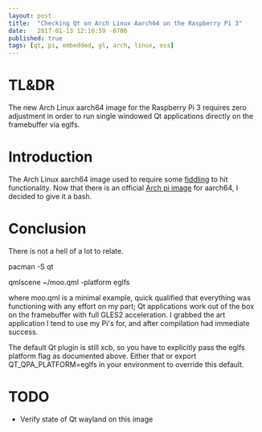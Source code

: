 ```yaml
---
layout: post
title:  "Checking Qt on Arch Linux Aarch64 on the Raspberry Pi 3"
date:   2017-01-13 12:10:59 -0700
published: true
tags: [qt, pi, embedded, gl, arch, linux, oss]
---
```


# TL&DR
The new Arch Linux aarch64 image for the Raspberry Pi 3 requires zero adjustment in order to run single windowed Qt applications directly on the framebuffer via eglfs.

# Introduction

The Arch Linux aarch64 image used to require some [fiddling](http://chaos-reins.com/2016-09-01-qt-pi3-arch-aarch64/) to hit functionality. Now that there is an official [Arch pi image](https://archlinuxarm.org/platforms/armv8/broadcom/raspberry-pi-3) for aarch64, I decided to give it a bash.

# Conclusion

There is not a hell of a lot to relate.

pacman -S qt

qmlscene ~/moo.qml -platform eglfs

where moo.qml is a minimal example, quick qualified that everything was functioning with any effort on my part; Qt applications work out of the box on the framebuffer with full GLES2 acceleration. I grabbed the art application I tend to use my Pi's for, and after compilation had immediate success.

The default Qt plugin is still xcb, so you have to explicitly pass the eglfs platform flag as documented above. Either that or export QT_QPA_PLATFORM=eglfs in your environment to override this default.

# TODO

* Verify state of Qt wayland on this image
